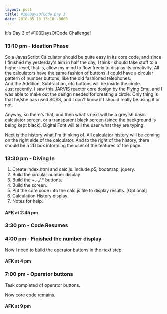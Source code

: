 ```yaml
---
layout: post
title: #100DaysOfCode Day 3
date: 2018-05-18 13:10 -0600
---
```


It's Day 3 of #100DaysOfCode Challenge!

### 13:10 pm - Ideation Phase

So a JavasScript Calculator should be quite easy in its core code, and since I finished my yesterday's aim in half the day, I think I should take stuff to a higher level, that is, allow my mind to flow freely to display its creativity. All the calculators have the same fashion of buttons. I could have a circular pattern of number buttons, like the old fashioned telephones.  
And the Addition, Subtraction, etc buttons will be inside the circle.  
Just recently, I saw this JARVIS reactor core design by the [Flying Emu](https://codepen.io/FlyingEmu/pen/dJymh), and I was able to make out the design needed for creating a circle. 
Only thing is that he/she has used SCSS, and I don't know if I should really be using it or not. 

Anyway, so there's that, and then what's next will be a greyish basic calculator screen, or a transparent black screen (since the background is being kept black). Digital Font will tell the user what they are typing. 

Next is the history what I'm thinking of. All calculator history will be coming on the right side of the calculator. And to the right of the history, there should be a 2D box informing the user of the features of the page.

### 13:30 pm - Diving In

1. Create index.html and calc.js. Include p5, bootstrap, jquery.
2. Build the circular number display
3. Build the +,-,/,* buttons.
4. Build the screen.
5. Put the core code into the calc.js file to display results.
[Optional]
6. Calculation History display.
7. Notes for help.

#### AFK at 2:45 pm

### 3:30 pm - Code Resumes

### 4:00 pm - Finished the number display

Now I need to build the operator buttons in the next step.

#### AFK at 4 pm

### 7:00 pm - Operator buttons

Task completed of operator buttons.

Now core code remains.

#### AFK at 9 pm
